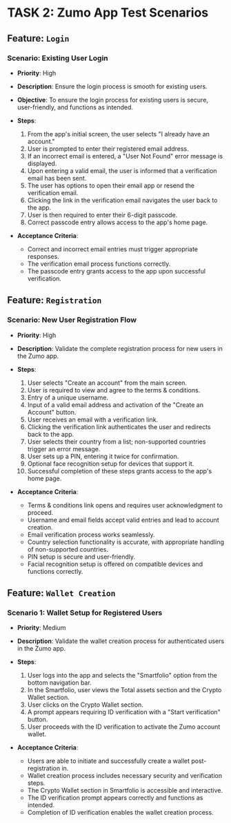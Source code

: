 # TASK 2: Zumo App Test Scenarios

## Feature: `Login`

### Scenario: Existing User Login

- **Priority**: High
- **Description**: Ensure the login process is smooth for existing users.
- **Objective**: To ensure the login process for existing users is secure, user-friendly, and functions as intended.
- **Steps**:

  1. From the app's initial screen, the user selects "I already have an account."
  2. User is prompted to enter their registered email address.
  3. If an incorrect email is entered, a "User Not Found" error message is displayed.
  4. Upon entering a valid email, the user is informed that a verification email has been sent.
  5. The user has options to open their email app or resend the verification email.
  6. Clicking the link in the verification email navigates the user back to the app.
  7. User is then required to enter their 6-digit passcode.
  8. Correct passcode entry allows access to the app's home page.

- **Acceptance Criteria**:

  - Correct and incorrect email entries must trigger appropriate responses.
  - The verification email process functions correctly.
  - The passcode entry grants access to the app upon successful verification.

## Feature: `Registration`

### Scenario: New User Registration Flow

- **Priority**: High
- **Description**: Validate the complete registration process for new users in the Zumo app.
- **Steps**:

  1. User selects "Create an account" from the main screen.
  2. User is required to view and agree to the terms & conditions.
  3. Entry of a unique username.
  4. Input of a valid email address and activation of the "Create an Account" button.
  5. User receives an email with a verification link.
  6. Clicking the verification link authenticates the user and redirects back to the app.
  7. User selects their country from a list; non-supported countries trigger an error message.
  8. User sets up a PIN, entering it twice for confirmation.
  9. Optional face recognition setup for devices that support it.
  10. Successful completion of these steps grants access to the app's home page.

- **Acceptance Criteria**:

  - Terms & conditions link opens and requires user acknowledgment to proceed.
  - Username and email fields accept valid entries and lead to account creation.
  - Email verification process works seamlessly.
  - Country selection functionality is accurate, with appropriate handling of non-supported countries.
  - PIN setup is secure and user-friendly.
  - Facial recognition setup is offered on compatible devices and functions correctly.

## Feature: `Wallet Creation`

### Scenario 1: Wallet Setup for Registered Users

- **Priority**: Medium
- **Description**: Validate the wallet creation process for authenticated users in the Zumo app.
- **Steps**:

  1. User logs into the app and selects the "Smartfolio" option from the bottom navigation bar.
  2. In the Smartfolio, user views the Total assets section and the Crypto Wallet section.
  3. User clicks on the Crypto Wallet section.
  4. A prompt appears requiring ID verification with a "Start verification" button.
  5. User proceeds with the ID verification to activate the Zumo account wallet.

- **Acceptance Criteria**:

  - Users are able to initiate and successfully create a wallet post-registration in.
  - Wallet creation process includes necessary security and verification steps.
  - The Crypto Wallet section in Smartfolio is accessible and interactive.
  - The ID verification prompt appears correctly and functions as intended.
  - Completion of ID verification enables the wallet creation process.
